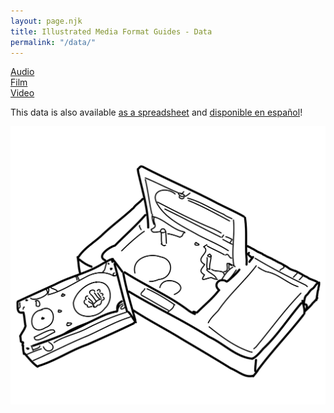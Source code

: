 ```yaml
---
layout: page.njk
title: Illustrated Media Format Guides - Data
permalink: "/data/"
---
```


<div class="set-boxes">
<section><a href="/data/audio/">Audio</a></section>
<section><a href="/data/film/">Film</a></section>
<section><a href="/data/video/">Video</a></section>
</div>

This data is also available [as a spreadsheet](https://docs.google.com/spreadsheets/d/1sZ5mgeSuHvRBsn0SzOZyYKS1kOJzwtCS0JSyLnG-ELs/edit) and [disponible en español](https://docs.google.com/spreadsheets/d/1sZ5mgeSuHvRBsn0SzOZyYKS1kOJzwtCS0JSyLnG-ELs/edit#gid=2129977789)!

<div class="fit"><img alt="vhs-c" src="/images/illustrations/video/1976-vhs-2.svg"></div>